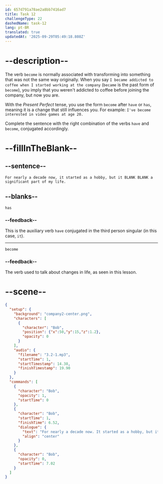 ```yaml
---
id: 657d791a78ae2a8bb7416ad7
title: Task 12
challengeType: 22
dashedName: task-12
lang: pt-BR
translated: true
updatedAt: '2025-09-29T05:49:18.808Z'
---
```


<!-- (Audio) Bob: For nearly a decade now. It started as a hobby, but it has become a significant part of my life. -->

# --description--

The verb `become` is normally associated with transforming into something that was not the same way originally. When you say `I became addicted to coffee when I started working at the company` (`became` is the past form of `become`), you imply that you weren't addicted to coffee before joining the company, but now you are.

With the *Present Perfect* tense, you use the form `become` after `have` or `has`, meaning it is a change that still influences you. For example: `I've become interested in video games at age 20.`

Complete the sentence with the right combination of the verbs `have` and `become`, conjugated accordingly.

# --fillInTheBlank--

## --sentence--

`For nearly a decade now, it started as a hobby, but it BLANK BLANK a significant part of my life.`

## --blanks--

`has`

### --feedback--

This is the auxiliary verb `have` conjugated in the third person singular (in this case, `it`).

---

`become`

### --feedback--

The verb used to talk about changes in life, as seen in this lesson.

# --scene--

```json
{
  "setup": {
    "background": "company2-center.png",
    "characters": [
      {
        "character": "Bob",
        "position": {"x":50,"y":15,"z":1.2},
        "opacity": 0
      }
    ],
    "audio": {
      "filename": "3.2-1.mp3",
      "startTime": 1,
      "startTimestamp": 14.38,
      "finishTimestamp": 19.90
    }
  },
  "commands": [
    {
      "character": "Bob",
      "opacity": 1,
      "startTime": 0
    },
    {
      "character": "Bob",
      "startTime": 1,
      "finishTime": 6.52,
      "dialogue": {
        "text": "For nearly a decade now. It started as a hobby, but it's become a significant part of my life.",
        "align": "center"
      }
    },
    {
      "character": "Bob",
      "opacity": 0,
      "startTime": 7.02
    }
  ]
}
```
